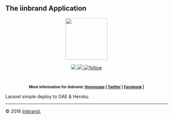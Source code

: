## The iinbrand Application

<p align="center">
    <img src="https://cdn.iinb.ga/img/logo/logox120.svg"height="130">
</p>
<p align="center">

<a href="#">
    <img src="https://img.shields.io/badge/iinbrand-app-1ab691.svg?style=flat">
</a>

<a href="">
    <img src="https://img.shields.io/github/tag/iinbrand/iinbrand-deploy.svg?style=flat&label=version">
</a>

<a href="https://twitter.com/intent/follow?ref_src=twsrc%5Etfw&region=follow_link&screen_name=iinbrand&tw_p=followbutton">
    <img src="https://img.shields.io/twitter/follow/iinbrand.svg?style=social"alt="follow">
</a>

</p>

<br>

<p align="center"><sup><strong>More information for iinbrand. 
    <a href="https://iinbrand.com/">Homepage</a> | 
    <a href="https://iinb.ga/tw">Twitter</a> |
    <a href="https://iinb.ga/fb">Facebook</a> |
</strong></sup>
</p>


Laravel simple deploy to GAE & Heroku.


---
© 2016 [iinbrand.][link-iinbrand]


[logo]: https://cdn.iinb.ga/img/logo/logox32.svg "Logo"
[banner]: https://cdn.iinb.ga/img/logo/logox120.svg#center "Logo banner"

[img-version]: https://img.shields.io/github/tag/iinbrand/iinbrand.svg?style=flat&label=version
[img-iinbrand]: https://img.shields.io/badge/iinbrand-about-1ab691.svg?style=flat
[img-travis]: https://travis-ci.org/iinbrand/iinbrand.svg?branch=gh-pages
[img-twitter]: https://img.shields.io/twitter/follow/iinbrand.svg?style=social

[link-iinbrand]: https://iinbrand.com
[link-repo]: https://github.com/iinbrand/iinbrand/tree/gh-pages
[link-travis]: https://travis-ci.org/iinbrand/iinbrand
[link-twitter]: https://twitter.com/intent/follow?ref_src=twsrc%5Etfw&region=follow_link&screen_name=iinbrand&tw_p=followbutton
[link-about]: http://about.iinbrand.com
[link-app]: http://app.iinbrand.com